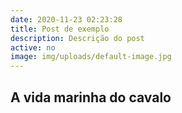 ```yaml
---
date: 2020-11-23 02:23:28
title: Post de exemplo
description: Descrição do post
active: no
image: img/uploads/default-image.jpg
---
```


## A vida marinha do cavalo
